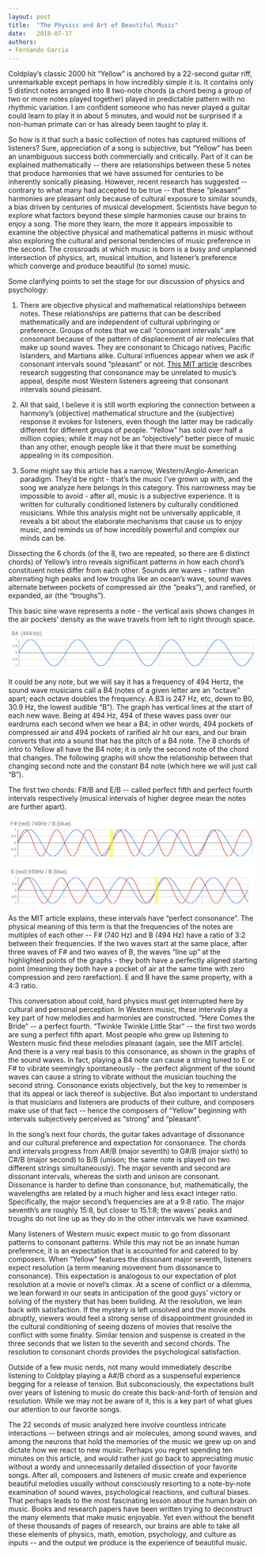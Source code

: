 ```yaml
---
layout: post
title:  "The Physics and Art of Beautiful Music"
date:   2018-07-17
authors:
- Fernando Garcia
---
```


Coldplay’s classic 2000 hit “Yellow” is anchored by a 22-second guitar riff, unremarkable except perhaps in how incredibly simple it is.
It contains only 5 distinct notes arranged into 8 two-note chords (a chord being a group of two or more notes played together) played in predictable pattern with no rhythmic variation.
I am confident someone who has never played a guitar could learn to play it in about 5 minutes, and would not be surprised if a non-human primate can or has already been taught to play it.
<!--more-->
 
So how is it that such a basic collection of notes has captured millions of listeners? Sure, appreciation of a song is subjective, but “Yellow” has been an unambiguous success both commercially and critically.
Part of it can be explained mathematically -- there are relationships between these 5 notes that produce harmonies that we have assumed for centuries to be inherently sonically pleasing.
However, recent research has suggested -- contrary to what many had accepted to be true -- that these “pleasant” harmonies are pleasant only because  of cultural exposure to similar sounds, a bias driven by centuries of musical development.
 Scientists have begun to explore what factors beyond these simple harmonies cause our brains to enjoy a song.
 The more they learn, the more it appears impossible to examine the objective physical and mathematical patterns in music without also exploring the cultural and personal tendencies of music preference in the second.
The crossroads at which music is born is a busy and unplanned intersection of physics, art, musical intuition, and listener’s preference which converge and produce beautiful (to some) music.

Some clarifying points to set the stage for our discussion of physics and psychology:

1. There are objective physical and mathematical relationships between notes.
These relationships are patterns that can be described mathematically and are independent of cultural upbringing or preference.
Groups of notes that we call “consonant intervals” are consonant because of the pattern of displacement of air molecules that make up sound waves.
They are consonant to Chicago natives, Pacific Islanders, and Martians alike.
Cultural influences appear when we ask if consonant intervals sound “pleasant” or not.
[This MIT article](http://news.mit.edu/2016/music-tastes-cultural-not-hardwired-brain-0713) describes research suggesting that consonance may be unrelated to music’s appeal, despite most Western listeners agreeing that consonant intervals sound pleasant.
2. All that said, I believe it is still worth exploring the connection between a harmony’s (objective) mathematical structure and the (subjective) response it evokes for listeners, even though the latter may be radically different for different groups of people.
“Yellow” has sold over half a million copies; while it may not be an “objectively” better piece of music than any other, enough people like it that there must be something appealing in its composition.

3. Some might say this article has a narrow, Western/Anglo-American paradigm.
They’d be right - that’s the music I’ve grown up with, and the song we analyze here belongs in this category.
This narrowness may be impossible to avoid - after all, music is a subjective experience.
It is written for culturally conditioned listeners by culturally conditioned musicians.
While this analysis might not be universally applicable, it reveals a bit about the elaborate mechanisms that cause us to enjoy music, and reminds us of how incredibly powerful and complex our minds can be.


Dissecting the 6 chords (of the 8, two are repeated, so there are 6 distinct chords) of Yellow’s intro reveals significant patterns in how each chord’s constituent notes differ from each other.
Sounds are waves - rather than alternating high peaks and low troughs like an ocean’s wave, sound waves alternate between pockets of compressed air (the “peaks”), and rarefied, or expanded, air (the “troughs”).

This basic sine wave represents a note - the vertical axis shows changes in the air pockets’ density as the wave travels from left to right through space.

![img1](/images/physics_and_art_1.png)

It could be any note, but we will say it has a frequency of 494 Hertz, the sound wave musicians call a B4 (notes of a given letter are an “octave” apart; each octave doubles the frequency.
A B3 is 247 Hz, etc, down to B0, 30.9 Hz, the lowest audible “B”).
The graph has vertical lines at the start of each new wave.
Being at 494 Hz, 494 of these waves pass over our eardrums each second when we hear a B4; in other words, 494 pockets of compressed air and 494 pockets of rarified air hit our ears, and our brain converts that into a sound that has the pitch of a B4 note.
The 8 chords of intro to Yellow all have the B4 note; it is only the second note of the chord that changes.
The following graphs will show the relationship between that changing second note and the constant B4 note (which here we will just call “B”).

The first two chords: F#/B and E/B -- called perfect fifth and perfect fourth intervals respectively (musical intervals of higher degree mean the notes are further apart).


![img2](/images/physics_and_art_2.png)

As the MIT article explains, these intervals have “perfect consonance”.
The physical meaning of this term is that the frequencies of the notes are multiples of each other -- F# (740 Hz) and B (494 Hz) have a ratio of 3:2 between their frequencies.
If the two waves start at the same place, after three waves of F# and two waves of B, the waves “line up” at the highlighted points of the graphs - they both have a perfectly aligned starting point (meaning they both have a pocket of air at the same time with zero compression and zero rarefaction).
E and B have the same property, with a 4:3 ratio.

This conversation about cold, hard physics must get interrupted here by cultural and personal perception.
In Western music, these intervals play a key part of how melodies and harmonies are constructed.
“Here Comes the Bride” -- a perfect fourth.
“Twinkle Twinkle Little Star” -- the first two words are sung a perfect fifth apart.
Most people who grew up listening to Western music find these melodies pleasant (again, see the MIT article).
And there is a very real basis to this consonance, as shown in the graphs of the sound waves.
In fact, playing a B4 note can cause a string tuned to E or F# to vibrate seemingly spontaneously - the perfect alignment of the sound waves can cause a string to vibrate without the musician touching the second string.
Consonance exists objectively, but the key to remember is that its appeal or lack thereof is subjective.
But also important to understand is that musicians and listeners are products of their culture, and composers make use of that fact -- hence the composers of “Yellow” beginning with intervals subjectively perceived as “strong” and “pleasant”.

In the song’s next four chords, the guitar takes advantage of dissonance and our cultural preference and expectation for consonance.
The chords and intervals progress from A#/B (major seventh) to G#/B (major sixth) to C#/B (major second) to B/B (unison; the same note is played on two different strings simultaneously).
The major seventh and second are dissonant intervals, whereas the sixth and unison are consonant.
Dissonance is harder to define than consonance, but, mathematically, the wavelengths are related by a much higher and less exact integer ratio.
Specifically, the major second’s frequencies are at a 9:8 ratio.
The major seventh’s are roughly 15:8, but closer to 15.1:8; the waves’ peaks and troughs do not line up as they do in the other intervals we have examined.


Many listeners of Western music expect music to go from dissonant patterns to consonant patterns.
While this may not be an innate human preference, it is an expectation that is accounted for and catered to by composers.
When “Yellow” features the dissonant major seventh, listeners expect resolution (a term meaning movement from dissonance to consonance).
This expectation is analogous to our expectation of plot resolution at a movie or novel’s climax.
At a scene of conflict or a dilemma, we lean forward in our seats in anticipation of the good guys’ victory or solving of the mystery that has been building.
At the resolution, we lean back with satisfaction.
If the mystery is left unsolved and the movie ends abruptly, viewers would feel a strong sense of disappointment grounded in the cultural conditioning of seeing dozens of movies that resolve the conflict with some finality.
Similar tension and suspense is created in the three seconds that we listen to the seventh and second chords.
The resolution to consonant chords provides the psychological satisfaction.

Outside of a few music nerds, not many would immediately describe listening to Coldplay playing a A#/B chord as a suspenseful experience begging for a release of tension.
But subconsciously, the expectations built over years of listening to music do create this back-and-forth of tension and resolution.
While we may not be aware of it, this is a key part of what glues our attention to our favorite songs.

The 22 seconds of music analyzed here involve countless intricate interactions -- between strings and air molecules, among sound waves, and among the neurons that hold the memories of the music we grew up on and dictate how we react to new music.
Perhaps you regret spending ten minutes on this article, and would rather just go back to appreciating music without a wordy and unnecessarily detailed dissection of your favorite songs.
 After all, composers and listeners of music create and experience beautiful melodies usually without consciously resorting to a note-by-note examination of sound waves, psychological reactions, and cultural biases.
That perhaps leads to the most fascinating lesson about the human brain on music.
Books and research papers have been written trying to deconstruct the many elements that make music enjoyable.
Yet even without the benefit of these thousands of pages of research, our brains are able to take all these elements of physics, math, emotion, psychology, and culture as inputs -- and the output we produce is the experience of beautiful music.
